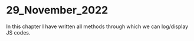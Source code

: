 # 29_November_2022
In this chapter I have written  all methods through which we can log/display JS codes.
